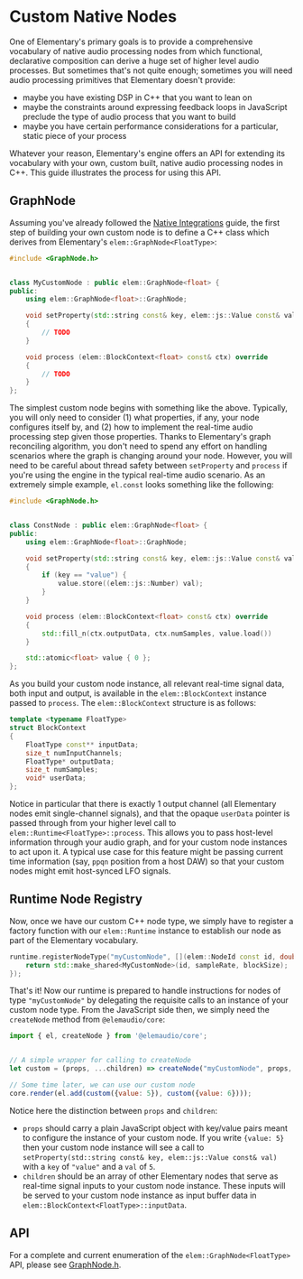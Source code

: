 # Custom Native Nodes

One of Elementary's primary goals is to provide a comprehensive vocabulary of
native audio processing nodes from which functional, declarative composition
can derive a huge set of higher level audio processes. But sometimes that's not
quite enough; sometimes you will need audio processing primitives
that Elementary doesn't provide:

* maybe you have existing DSP in C++ that you want to lean on
* maybe the constraints around expressing feedback loops in JavaScript preclude the type of audio process that you want to build
* maybe you have certain performance considerations for a particular, static piece of your process

Whatever your reason, Elementary's engine offers an API for extending its vocabulary
with your own, custom built, native audio processing nodes in C++. This guide
illustrates the process for using this API.

## GraphNode

Assuming you've already followed the [Native Integrations](./Native_Integrations.md) guide,
the first step of building your own custom node is to define a C++ class which
derives from Elementary's `elem::GraphNode<FloatType>`:


```cpp
#include <GraphNode.h>


class MyCustomNode : public elem::GraphNode<float> {
public:
    using elem::GraphNode<float>::GraphNode;

    void setProperty(std::string const& key, elem::js::Value const& val) override
    {
        // TODO
    }

    void process (elem::BlockContext<float> const& ctx) override
    {
        // TODO
    }
};
```

The simplest custom node begins with something like the above. Typically, you will only need to
consider (1) what properties, if any, your node configures itself by, and (2) how to implement the
real-time audio processing step given those properties. Thanks to Elementary's graph reconciling algorithm,
you don't need to spend any effort on handling scenarios where the graph is changing around your node.
However, you will need to be careful about thread safety between `setProperty` and `process` if you're using
the engine in the typical real-time audio scenario. As an extremely simple example, `el.const` looks something
like the following:

```cpp
#include <GraphNode.h>


class ConstNode : public elem::GraphNode<float> {
public:
    using elem::GraphNode<float>::GraphNode;

    void setProperty(std::string const& key, elem::js::Value const& val) override
    {
        if (key == "value") {
            value.store((elem::js::Number) val);
        }
    }

    void process (elem::BlockContext<float> const& ctx) override
    {
        std::fill_n(ctx.outputData, ctx.numSamples, value.load())
    }

    std::atomic<float> value { 0 };
};
```

As you build your custom node instance, all relevant real-time signal data, both input and output, is available
in the `elem::BlockContext` instance passed to `process`. The `elem::BlockContext` structure is as follows:

```cpp
template <typename FloatType>
struct BlockContext
{
    FloatType const** inputData;
    size_t numInputChannels;
    FloatType* outputData;
    size_t numSamples;
    void* userData;
};
```

Notice in particular that there is exactly 1 output channel (all Elementary nodes emit single-channel signals), and that the
opaque `userData` pointer is passed through from your higher level call to `elem::Runtime<FloatType>::process`. This allows you
to pass host-level information through your audio graph, and for your custom node instances to act upon it. A typical use case
for this feature might be passing current time information (say, `ppqn` position from a host DAW) so that your custom nodes
might emit host-synced LFO signals.

## Runtime Node Registry

Now, once we have our custom C++ node type, we simply have to register a factory function with our `elem::Runtime`
instance to establish our node as part of the Elementary vocabulary.

```cpp
runtime.registerNodeType("myCustomNode", [](elem::NodeId const id, double sampleRate, int const blockSize) {
    return std::make_shared<MyCustomNode>(id, sampleRate, blockSize);
});
```

That's it! Now our runtime is prepared to handle instructions for nodes of type `"myCustomNode"` by delegating the requisite
calls to an instance of your custom node type. From the JavaScript side then, we simply need the `createNode` method
from `@elemaudio/core`:

```js
import { el, createNode } from '@elemaudio/core';


// A simple wrapper for calling to createNode
let custom = (props, ...children) => createNode("myCustomNode", props, children);

// Some time later, we can use our custom node
core.render(el.add(custom({value: 5}), custom({value: 6})));
```

Notice here the distinction between `props` and `children`:
* `props` should carry a plain JavaScript object with key/value pairs
meant to configure the instance of your custom node. If you write `{value: 5}` then your custom node instance will see a call
to `setProperty(std::string const& key, elem::js::Value const& val)` with a `key` of `"value"` and a `val` of `5`.
* `children` should be an array of other Elementary nodes that serve as real-time signal inputs to your custom node instance. These
inputs will be served to your custom node instance as input buffer data in `elem::BlockContext<FloatType>::inputData`.


## API

For a complete and current enumeration of the `elem::GraphNode<FloatType>` API, please see [GraphNode.h](https://github.com/elemaudio/elementary/blob/main/runtime/elem/GraphNode.h).
